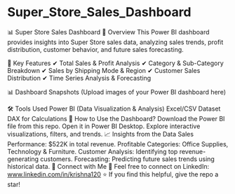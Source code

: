 # Super_Store_Sales_Dashboard

📊 Super Store Sales Dashboard
🔹 Overview
This Power BI dashboard provides insights into Super Store sales data, analyzing sales trends, profit distribution, customer behavior, and future sales forecasting.

📌 Key Features
✔ Total Sales & Profit Analysis
✔ Category & Sub-Category Breakdown
✔ Sales by Shipping Mode & Region
✔ Customer Sales Distribution
✔ Time Series Analysis & Forecasting

📊 Dashboard Snapshots
(Upload images of your Power BI dashboard here)

🛠️ Tools Used
Power BI (Data Visualization & Analysis)
Excel/CSV Dataset
DAX for Calculations
🚀 How to Use the Dashboard?
Download the Power BI file from this repo.
Open it in Power BI Desktop.
Explore interactive visualizations, filters, and trends.
📈 Insights from the Data
Sales Performance: $522K in total revenue.
Profitable Categories: Office Supplies, Technology & Furniture.
Customer Analysis: Identifying top revenue-generating customers.
Forecasting: Predicting future sales trends using historical data.
🔗 Connect with Me
📩 Feel free to connect on LinkedIn: www.linkedin.com/in/krishna120
⭐ If you find this helpful, give the repo a star!
